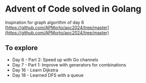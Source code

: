 # Advent of Code solved in Golang

Inspiration for graph algorithm of day 6 [https://github.com/APMorto/aoc2024/tree/master](https://github.com/APMorto/aoc2024/tree/master)

## To explore

-   Day 6 - Part 2: Speed up with Go channels
-   Day 7 - Part 1: Improve with generators for combinations
-   Day 16 - Learn Dijkstra
-   Day 18 - Learned DFS with a queue
